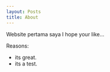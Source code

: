 ```yaml
---
layout: Posts
title: About
---
```


Website pertama saya
I hope your like... 

Reasons:
- its great.
- its a test.


